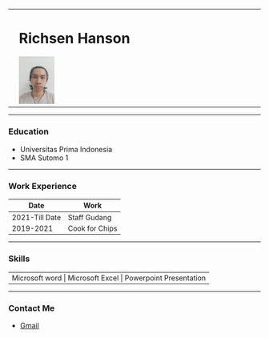 <html>

<head>
<meta charset="utf-8">
<title>WEB CV</title>
</head>
<body>
<table cellspacing="20px">

<tr>
<td></td>
<td><h1>Richsen Hanson</h1>
<p>
</p>
<img width="15%" height="25%" src="image 2.jpeg"></tr>
</td>
</tr>
</table>
<hr>
<h3>Education</h3>
<ul>
<li>Universitas Prima Indonesia</li>
<li>SMA Sutomo 1</li>
</ul>
<hr>
<h3>Work Experience</h3>
<table cellspacing="10px">
<thead>
<tr>
<th>Date</th>
<th>Work</th>
</tr>
</thead>
<tbody>
<tr>
<td>2021-Till Date</td>
<td>Staff Gudang</td>
</tr>
<tr>
<td>2019-2021</td>
<td>Cook for Chips</td>
</tr>

</tbody>
</table>

</ul>
<hr>
<h3>Skills</h3>
<table cellspacing="10px">
<tr>
<td>Microsoft word | Microsoft Excel | Powerpoint Presentation </td>
</tr>
</table>
<hr />
<H3>Contact Me</H3>
<ul>

<li><a href="richsen.hanson.rh@gmail.com">Gmail</a></li>
</ul>
</body>
</html>
